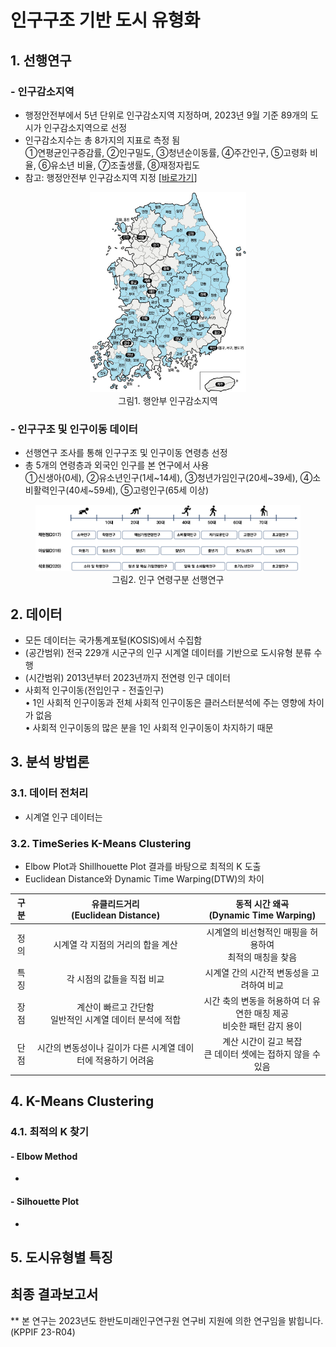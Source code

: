 # 인구구조 기반 도시 유형화

## 1. 선행연구
### - 인구감소지역
- 행정안전부에서 5년 단위로 인구감소지역 지정하며, 2023년 9월 기준 89개의 도시가 인구감소지역으로 선정
- 인구감소지수는 총 8가지의 지표로 측정 됨</br>①연평균인구증감률, ②인구밀도, ③청년순이동률, ④주간인구, ⑤고령화 비율, ⑥유소년 비율, ⑦조출생률, ⑧재정자립도
- 참고: 행정안전부 인구감소지역 지정 [[바로가기](https://www.mois.go.kr/frt/sub/a06/b06/populationDecline/screen.do)]

<figure align= 'center'>
    <img src='./img/행안부_인구감소지역_202309.jpg' width= '250px' title='인구감소지역'></img>
    <figcaption>그림1. 행안부 인구감소지역</figcaption>
</figure>

### - 인구구조 및 인구이동 데이터
- 선행연구 조사를 통해 인구구조 및 인구이동 연령층 선정
- 총 5개의 연령층과 외국인 인구를 본 연구에서 사용</br>①신생아(0세), ②유소년인구(1세~14세), ③청년가임인구(20세~39세), ④소비활력인구(40세~59세), ⑤고령인구(65세 이상)

<figure align= 'center'>
    <img src='./img/인구구분_선행연구.png', title= '인구 연령구분 선행연구'>
    <figcaption>그림2. 인구 연령구분 선행연구</figcaption>
</figure>

## 2. 데이터
- 모든 데이터는 국가통계포털(KOSIS)에서 수집함
- (공간범위) 전국 229개 시군구의 인구 시계열 데이터를 기반으로 도시유형 분류 수행
- (시간범위) 2013년부터 2023년까지 전연령 인구 데이터
- 사회적 인구이동(전입인구 - 전출인구)
<br> • 1인 사회적 인구이동과 전체 사회적 인구이동은 클러스터분석에 주는 영향에 차이가 없음
<br> • 사회적 인구이동의 많은 분을 1인 사회적 인구이동이 차지하기 때문

## 3. 분석 방법론
### 3.1. 데이터 전처리
- 시계열 인구 데이터는 
### 3.2. TimeSeries K-Means Clustering
- Elbow Plot과 Shillhouette Plot 결과를 바탕으로 최적의 K 도출
- Euclidean Distance와 Dynamic Time Warping(DTW)의 차이

구분 | 유클리드거리</br>(Euclidean Distance) | 동적 시간 왜곡</br>(Dynamic Time Warping)
:-: | :-: | :-:
정의 | 시계열 각 지점의 거리의 합을 계산 | 시계열의 비선형적인 매핑을 허용하여</br>최적의 매칭을 찾음
특징 | 각 시점의 값들을 직접 비교 | 시계열 간의 시간적 변동성을 고려하여 비교
장점 | 계산이 빠르고 간단함</br>일반적인 시계열 데이터 분석에 적합 | 시간 축의 변동을 허용하여 더 유연한 매칭 제공</br>비슷한 패턴 감지 용이
단점 | 시간의 변동성이나 길이가 다른 시계열 데이터에 적용하기 어려움 | 계산 시간이 길고 복잡</br>큰 데이터 셋에는 접하지 않을 수 있음


## 4. K-Means Clustering
### 4.1. 최적의 K 찾기
#### - Elbow Method
* 

#### - Silhouette Plot
* 

## 5. 도시유형별 특징

## 최종 결과보고서

** 본 연구는 2023년도 한반도미래인구연구원 연구비 지원에 의한 연구임을 밝힙니다. (KPPIF 23-R04)
